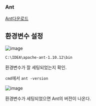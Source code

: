### Ant 

[Ant다운로드](https://ant.apache.org/bindownload.cgi)

## 환경변수 설정

![image](https://user-images.githubusercontent.com/58055835/141258851-e55c56d0-6f62-4fe9-9d72-aa482902551c.png)

`C:\IDEA\apache-ant-1.10.12\bin`

환경변수가 잘 세팅되었는지 확인.

`cmd`에서 `ant -version`

![image](https://user-images.githubusercontent.com/58055835/141260351-64b5bae4-799e-4f2a-9fab-e3409f95a889.png)

환경변수가 세팅되었으면 Ant의 버전이 나온다.
